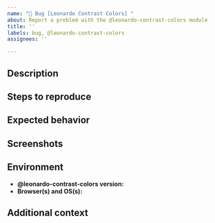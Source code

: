 ```yaml
---
name: "🐛 Bug [Leonardo Contrast Colors] "
about: Report a problem with the @leonardo-contrast-colors module
title: ''
labels: bug, @leonardo-contrast-colors
assignees: ''

---
```


## Description
<!-- Describe the problem you're having -->


## Steps to reproduce
<!-- Include code examples or error messages if you have them -->

## Expected behavior
<!-- Describe what you expected to happen -->


## Screenshots
<!-- If applicable, add screenshots to help explain the problem -->


## Environment
- **@leonardo-contrast-colors version:** <!-- 2.13.0 -->
 - **Browser(s) and OS(s):** <!-- Chrome 75.0.3770.142 on Win 10 -->

## Additional context
<!-- Provide any additional information that might help us debug the issue -->

